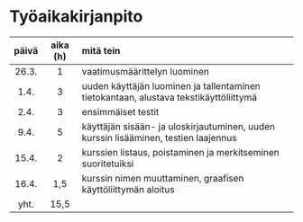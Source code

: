 # Työaikakirjanpito

| päivä | aika (h) | mitä tein |
| :----:|:--------:| :-----|
| 26.3. | 1        | vaatimusmäärittelyn luominen
| 1.4.  | 3        | uuden käyttäjän luominen ja tallentaminen tietokantaan, alustava tekstikäyttöliittymä
| 2.4.  | 3        | ensimmäiset testit
| 9.4.  | 5        | käyttäjän sisään- ja uloskirjautuminen, uuden kurssin lisääminen, testien laajennus
| 15.4. | 2        | kurssien listaus, poistaminen ja merkitseminen suoritetuiksi
| 16.4. | 1,5      | kurssin nimen muuttaminen, graafisen käyttöliittymän aloitus
| yht.  | 15,5     |
